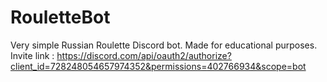 # RouletteBot
Very simple Russian Roulette Discord bot. Made for educational purposes.
Invite link : https://discord.com/api/oauth2/authorize?client_id=728248054657974352&permissions=402766934&scope=bot
